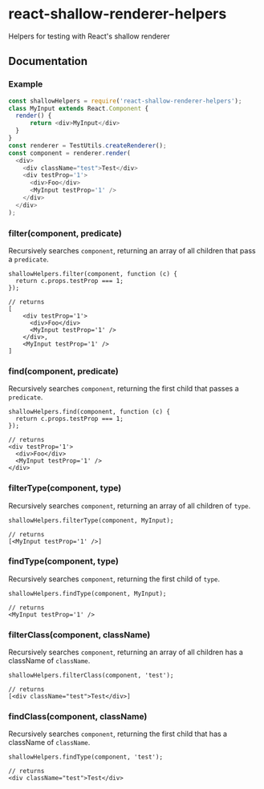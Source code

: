 # react-shallow-renderer-helpers
Helpers for testing with React's shallow renderer

## Documentation

### Example
```javascript
const shallowHelpers = require('react-shallow-renderer-helpers');
class MyInput extends React.Component {
  render() {
      return <div>MyInput</div>
  }
}
const renderer = TestUtils.createRenderer();
const component = renderer.render(
  <div>
    <div className="test">Test</div>
    <div testProp='1'>
      <div>Foo</div>
      <MyInput testProp='1' />
    </div>
  </div>
);
```


### filter(component, predicate)
Recursively searches `component`, returning an array of all children that pass a `predicate`.
```
shallowHelpers.filter(component, function (c) {
  return c.props.testProp === 1;
});

// returns
[
    <div testProp='1'>
      <div>Foo</div>
      <MyInput testProp='1' />
    </div>,
    <MyInput testProp='1' />
]
```

### find(component, predicate)
Recursively searches `component`, returning the first child that passes a `predicate`.
```
shallowHelpers.find(component, function (c) {
  return c.props.testProp === 1;
});

// returns
<div testProp='1'>
  <div>Foo</div>
  <MyInput testProp='1' />
</div>
```

### filterType(component, type)
Recursively searches `component`, returning an array of all children of `type`.
```
shallowHelpers.filterType(component, MyInput);

// returns
[<MyInput testProp='1' />]
```
### findType(component, type)
Recursively searches `component`, returning the first child of `type`.
```
shallowHelpers.findType(component, MyInput);

// returns
<MyInput testProp='1' />
```

### filterClass(component, className)
Recursively searches `component`, returning an array of all children has a className of `className`.
```
shallowHelpers.filterClass(component, 'test');

// returns
[<div className="test">Test</div>]
```
### findClass(component, className)
Recursively searches `component`, returning the first child that has a className of `className`.
```
shallowHelpers.findType(component, 'test');

// returns
<div className="test">Test</div>
```
